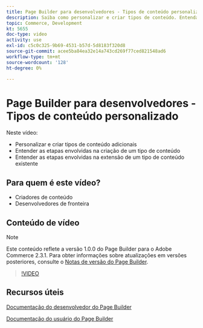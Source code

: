 ```yaml
---
title: Page Builder para desenvolvedores - Tipos de conteúdo personalizado
description: Saiba como personalizar e criar tipos de conteúdo. Entenda as etapas envolvidas na criação de uma ​ do tipo de conteúdo. Entenda as etapas envolvidas na extensão de um tipo de conteúdo existente.
topic: Commerce, Development
kt: 5655
doc-type: video
activity: use
exl-id: c5c0c325-9b69-4531-b57d-5d8183f320d8
source-git-commit: acee5ba84ea32e14a743cd269f77ced821548ad6
workflow-type: tm+mt
source-wordcount: '128'
ht-degree: 0%

---
```


# Page Builder para desenvolvedores - Tipos de conteúdo personalizado

Neste vídeo:

- Personalizar e criar tipos de conteúdo adicionais
- Entender as etapas envolvidas na criação de um tipo de conteúdo &#x200B;
- Entender as etapas envolvidas na extensão de um tipo de conteúdo existente

## Para quem é este vídeo?

- Criadores de conteúdo
- Desenvolvedores de fronteira

## Conteúdo de vídeo

>[!NOTE]
>
>Este conteúdo reflete a versão 1.0.0 do Page Builder para o Adobe Commerce 2.3.1. Para obter informações sobre atualizações em versões posteriores, consulte o [Notas de versão do Page Builder](https://devdocs.magento.com/page-builder/docs/release-notes.html).

>[!VIDEO](https://video.tv.adobe.com/v/35714?quality=12&learn=on)

## Recursos úteis

[Documentação do desenvolvedor do Page Builder](https://devdocs.magento.com/page-builder/docs/index.html)

[Documentação do usuário do Page Builder](https://docs.magento.com/user-guide/cms/page-builder.html)

